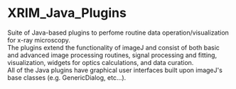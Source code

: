 # XRIM_Java_Plugins
Suite of Java-based plugins to perfome routine data operation/visualization for x-ray microscopy.  
The plugins extend the functionality of imageJ and consist of both basic and advanced image processing routines, 
signal processing and fitting, visualization, widgets for optics calculations, and data curation.  
All of the Java plugins have graphical user interfaces built upon imageJ's base classes (e.g. GenericDialog, etc...).
